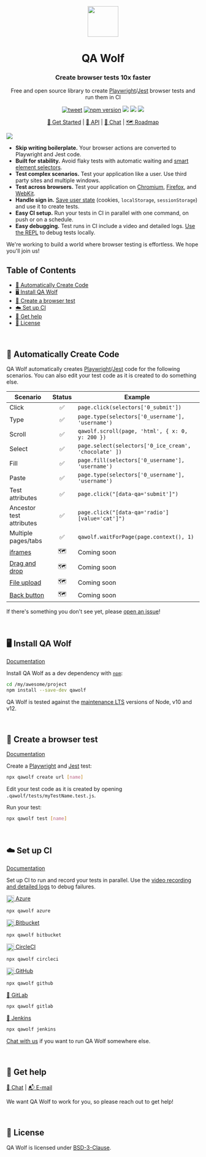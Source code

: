 <p align="center"><img src="https://docs.qawolf.com/img/logo_small.png" height="80" /></p>

<h1 align="center">QA Wolf</h1>

<h3 align="center">Create browser tests 10x faster</h3>

<p align="center">Free and open source library to create <a href="https://github.com/microsoft/playwright">Playwright</a>/<a href="https://jestjs.io">Jest</a> browser tests and run them in CI</p>

<p align="center">
<a align="center" href="https://twitter.com/intent/tweet?text=%F0%9F%90%BA+QA+Wolf%3A+Create+browser+tests+10x+faster&url=https%3A%2F%2Fgithub.com%2Fqawolf%2Fqawolf"><img src="https://img.shields.io/twitter/url/https/github.com/tterb/hyde.svg?style=social" alt="tweet" /></a>
  <a href="http://badge.fury.io/js/qawolf"><img src="https://badge.fury.io/js/qawolf.svg" alt="npm version" /></a>
  <img src="https://github.com/qawolf/qawolf/workflows/Unit%20Tests/badge.svg" />
  <img src="https://github.com/qawolf/qawolf/workflows/Browsers%20Linux/badge.svg" />
  <img src="https://github.com/qawolf/qawolf/workflows/Browsers%20Windows/badge.svg" />
</p>

<p align="center">
    <a href="https://docs.qawolf.com/docs/install">🚀 Get Started</a> |
    <a href="https://docs.qawolf.com/docs/api/table_of_contents">📖 API</a> |
    <a href="https://gitter.im/qawolf/community">👋 Chat</a> |
    <a href="https://github.com/qawolf/qawolf/projects/4">🗺️ Roadmap</a>
</p>

<img src="https://storage.googleapis.com/docs.qawolf.com/website/create.gif">

<br/>

<ul>
<li><b>Skip writing boilerplate.</b> Your browser actions are converted to Playwright and Jest code.
</li>
<li><b>Built for stability.</b> Avoid flaky tests with automatic waiting and <a href="https://docs.qawolf.com/docs/use_custom_selectors#selectors-overview">smart element selectors</a>.
</li>
<li><b>Test complex scenarios.</b> Test your application like a user. Use third party sites and multiple windows.
</li>
<li><b>Test across browsers.</b> Test your application on <a href="https://www.chromium.org/Home">Chromium</a>, <a href="https://www.mozilla.org/en-US/firefox/new">Firefox</a>, and <a href="https://webkit.org">WebKit</a>.
</li>
<li><b>Handle sign in.</b> <a href="https://docs.qawolf.com/docs/handle_sign_in">Save user state</a> (cookies, <code>localStorage</code>, <code>sessionStorage</code>) and use it to create tests.
<li><b>Easy CI setup.</b> Run your tests in CI in parallel with one command, on push or on a schedule.
</li>
<li><b>Easy debugging.</b> Test runs in CI include a video and detailed logs. <a href="https://docs.qawolf.com/docs/use_the_repl">Use the REPL</a> to debug tests locally.
</li>
</ul>
<p>We're working to build a world where browser testing is effortless. We hope you'll join us!</p>

## Table of Contents

- [💪 Automatically Create Code](#-supported-use-cases)
- [🖥️ Install QA Wolf](#%EF%B8%8F-install-qa-wolf)
- [🎨 Create a browser test](#-create-a-browser-test)
- [☁️ Set up CI](#%EF%B8%8F-set-up-ci)
- [🙋 Get help](#-get-help)
- [📝 License](#-license)

<br/>

## 💪 Automatically Create Code

QA Wolf automatically creates [Playwright](https://github.com/microsoft/playwright)/[Jest](https://jestjs.io/) code for the following scenarios. You can also edit your test code as it is created to do something else.

| Scenario                                                     | Status | Example                                               |
| ------------------------------------------------------------ | :----: | ----------------------------------------------------- |
| Click                                                        |   ✅   | `page.click(selectors['0_submit'])`                   |
| Type                                                         |   ✅   | `page.type(selectors['0_username'], 'username')`      |
| Scroll                                                       |   ✅   | `qawolf.scroll(page, 'html', { x: 0, y: 200 })`       |
| Select                                                       |   ✅   | `page.select(selectors['0_ice_cream', 'chocolate' ])` |
| Fill                                                         |   ✅   | `page.fill(selectors['0_username'], 'username')`      |
| Paste                                                        |   ✅   | `page.type(selectors['0_username'], 'username')`      |
| Test attributes                                              |   ✅   | `page.click("[data-qa='submit']")`                    |
| Ancestor test attributes                                     |   ✅   | `page.click("[data-qa='radio'] [value='cat']")`       |
| Multiple pages/tabs                                          |   ✅   | `qawolf.waitForPage(page.context(), 1)`               |
| [iframes](https://github.com/qawolf/qawolf/issues/279)       |   🗺️   | Coming soon                                           |
| [Drag and drop](https://github.com/qawolf/qawolf/issues/315) |   🗺️   | Coming soon                                           |
| [File upload](https://github.com/qawolf/qawolf/issues/331)   |   🗺️   | Coming soon                                           |
| [Back button](https://github.com/qawolf/qawolf/issues/438)   |   🗺️   | Coming soon                                           |

If there's something you don't see yet, please [open an issue](https://github.com/qawolf/qawolf/issues/new)!

<br/>

## 🖥️ Install QA Wolf

[Documentation](http://docs.qawolf.com/docs/install)

Install QA Wolf as a dev dependency with [`npm`](https://www.npmjs.com):

```bash
cd /my/awesome/project
npm install --save-dev qawolf
```

QA Wolf is tested against the [maintenance LTS](https://github.com/nodejs/Release#release-schedule) versions of Node, v10 and v12.

<br/>

## 🎨 Create a browser test

[Documentation](http://docs.qawolf.com/docs/create_a_test)

Create a [Playwright](https://github.com/microsoft/playwright) and [Jest](https://jestjs.io/) test:

```bash
npx qawolf create url [name]
```

Edit your test code as it is created by opening `.qawolf/tests/myTestName.test.js`.

Run your test:

```bash
npx qawolf test [name]
```

<br/>

## ☁️ Set up CI

[Documentation](https://docs.qawolf.com/docs/run_tests_in_ci)

Set up CI to run and record your tests in parallel. Use the [video recording and detailed logs](https://docs.qawolf.com/docs/run_tests_in_ci#debug) to debug failures.

[<img align="center" height="20px" src="https://cdn.iconscout.com/icon/free/png-256/azure-190760.png" /> Azure](https://azure.microsoft.com/en-us/services/devops)

```bash
npx qawolf azure
```

[<img align="center" height="20px" src="https://upload.wikimedia.org/wikipedia/commons/0/0e/Bitbucket-blue-logomark-only.svg" /> Bitbucket](https://bitbucket.org/product/features/pipelines)

```bash
npx qawolf bitbucket
```

[<img align="center" height="20px" src="https://cdn.iconscout.com/icon/free/png-256/circleci-283066.png" /> CircleCI](https://circleci.com/)

```bash
npx qawolf circleci
```

[<img align="center" height="20px" src="https://camo.githubusercontent.com/7710b43d0476b6f6d4b4b2865e35c108f69991f3/68747470733a2f2f7777772e69636f6e66696e6465722e636f6d2f646174612f69636f6e732f6f637469636f6e732f313032342f6d61726b2d6769746875622d3235362e706e67" /> GitHub](https://github.com/features/actions)

```bash
npx qawolf github
```

[🦊 GitLab](https://docs.gitlab.com/ee/ci)

```bash
npx qawolf gitlab
```

[🤵 Jenkins](https://jenkins.io)

```bash
npx qawolf jenkins
```

[Chat with us](https://gitter.im/qawolf/community) if you want to run QA Wolf somewhere else.

<br/>

## 🙋 Get help

<p align="left">
    <a href="https://gitter.im/qawolf/community">👋 Chat</a> |
    <a href="mailto:jon@qawolf.com">📬 E-mail</a>
</p>

We want QA Wolf to work for you, so please reach out to get help!

<br/>

## 📝 License

QA Wolf is licensed under [BSD-3-Clause](https://github.com/qawolf/qawolf/blob/master/LICENSE.md).

<br/>
